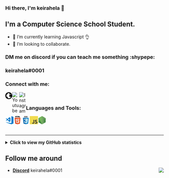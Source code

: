 ### Hi there, I'm keirahela 👋

## I'm a Computer Science School Student.

- 🌱 I’m currently learning Javascript 👌
- 👯 I’m looking to collaborate.
### DM me on discord if you can teach me something :shypepe:
### keirahela#0001

### Connect with me:

[<img align="left" alt="CryMore.pw" width="22px" src="https://raw.githubusercontent.com/iconic/open-iconic/master/svg/globe.svg" />][website]
[<img align="left" alt="Youtube" width="22px" src="https://cdn.jsdelivr.net/npm/simple-icons@v3/icons/youtube.svg" />][youtube]
[<img align="left" alt="Instagram" width="22px" src="https://cdn.jsdelivr.net/npm/simple-icons@v3/icons/instagram.svg" />][instagram]

<br />

### Languages and Tools:

<a href="https://code.visualstudio.com"><img align="left" alt="Visual Studio Code" width="26px" src="https://raw.githubusercontent.com/github/explore/80688e429a7d4ef2fca1e82350fe8e3517d3494d/topics/visual-studio-code/visual-studio-code.png" /></a>
<a href="https://www.w3schools.com/html/"><img align="left" alt="HTML5" width="26px" src="https://raw.githubusercontent.com/github/explore/80688e429a7d4ef2fca1e82350fe8e3517d3494d/topics/html/html.png"/></a>
<a href="https://www.w3schools.com/css/"><img align="left" alt="CSS3" width="26px" src="https://raw.githubusercontent.com/github/explore/80688e429a7d4ef2fca1e82350fe8e3517d3494d/topics/css/css.png"/></a>
<a href="https://www.javascript.com"><img align="left" alt="JavaScript" width="26px" src="https://raw.githubusercontent.com/github/explore/80688e429a7d4ef2fca1e82350fe8e3517d3494d/topics/javascript/javascript.png"/></a>
<a href="https://nodejs.org/en/"><img aligh="left" alt="Node.js" width="26px" src="https://raw.githubusercontent.com/github/explore/80688e429a7d4ef2fca1e82350fe8e3517d3494d/topics/nodejs/nodejs.png"/></a>
<br />
<br />

---

<details>
  <summary><b>Click to view my GitHub statistics</b></summary>

  <table>
    <tr>
      <td align="center" style="padding=0;width=50%;">
        <img align="center" style="padding=0;" src="https://github-readme-stats.vercel.app/api/?username=keirahela&show_icons=true&title_color=4F8CC9&text_color=9f9f9f&bg_color=00000000&hide_border=true&icon_color=4F8CC9&hide_title=true&count_private=true" />
      </td>
      <td align="center" style="padding=0;width=50%;">
        <img align="center" style="padding=0;" src="https://github-readme-stats.quantumlytangled.vercel.app/api/top-langs/?username=keirahela&layout=compact&show_icons=true&title_color=4F8CC9&text_color=9f9f9f&bg_color=00000000&hide_border=true&icon_color=00000000&count_private=true" />
      </td>
    </tr>
  </table>
</details>

## Follow me around

<a href="https://discord.gg/7BeDqdRFtE">
  <img src="https://invidget.switchblade.xyz/819984076639174716" align="right">
</a>

- **[Discord](https://discord.com/users/431125241264209930)** keirahela#0001

[website]: https://www.crymore.pw/forum/index.php
[youtube]: https://www.youtube.com/channel/UCzCKIOXuAeduHkDrOPTCwZA
[instagram]: https://www.instagram.com/keirahela/
